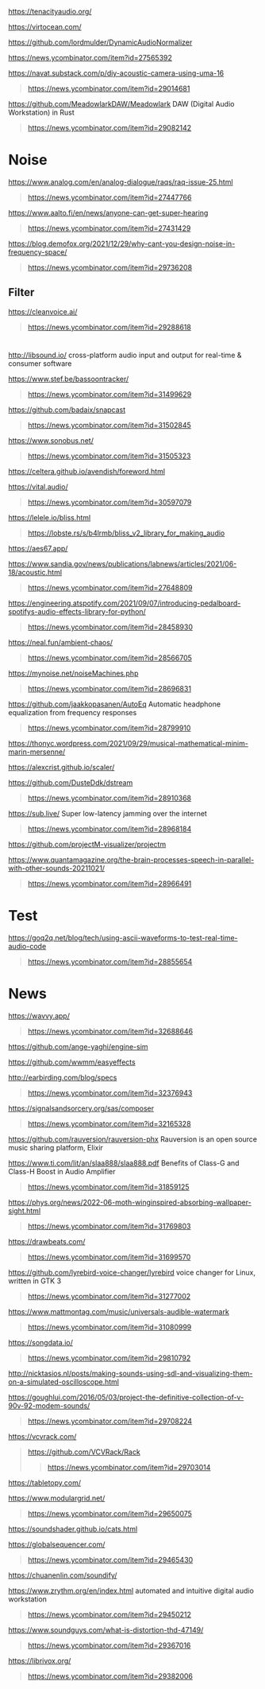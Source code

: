 https://tenacityaudio.org/

https://virtocean.com/

https://github.com/lordmulder/DynamicAudioNormalizer

https://news.ycombinator.com/item?id=27565392

https://navat.substack.com/p/diy-acoustic-camera-using-uma-16
> https://news.ycombinator.com/item?id=29014681

https://github.com/MeadowlarkDAW/Meadowlark DAW (Digital Audio Workstation) in Rust
> https://news.ycombinator.com/item?id=29082142

# Noise
https://www.analog.com/en/analog-dialogue/raqs/raq-issue-25.html
> https://news.ycombinator.com/item?id=27447766

https://www.aalto.fi/en/news/anyone-can-get-super-hearing
> https://news.ycombinator.com/item?id=27431429

https://blog.demofox.org/2021/12/29/why-cant-you-design-noise-in-frequency-space/
> https://news.ycombinator.com/item?id=29736208

## Filter
https://cleanvoice.ai/
> https://news.ycombinator.com/item?id=29288618

#
http://libsound.io/ cross-platform audio input and output for real-time & consumer software

https://www.stef.be/bassoontracker/
> https://news.ycombinator.com/item?id=31499629

https://github.com/badaix/snapcast
> https://news.ycombinator.com/item?id=31502845

https://www.sonobus.net/
> https://news.ycombinator.com/item?id=31505323

https://celtera.github.io/avendish/foreword.html

https://vital.audio/
> https://news.ycombinator.com/item?id=30597079

https://lelele.io/bliss.html
> https://lobste.rs/s/b4lrmb/bliss_v2_library_for_making_audio

https://aes67.app/

https://www.sandia.gov/news/publications/labnews/articles/2021/06-18/acoustic.html
> https://news.ycombinator.com/item?id=27648809

https://engineering.atspotify.com/2021/09/07/introducing-pedalboard-spotifys-audio-effects-library-for-python/
> https://news.ycombinator.com/item?id=28458930

https://neal.fun/ambient-chaos/
> https://news.ycombinator.com/item?id=28566705

https://mynoise.net/noiseMachines.php
> https://news.ycombinator.com/item?id=28696831

https://github.com/jaakkopasanen/AutoEq Automatic headphone equalization from frequency responses
> https://news.ycombinator.com/item?id=28799910

https://thonyc.wordpress.com/2021/09/29/musical-mathematical-minim-marin-mersenne/

https://alexcrist.github.io/scaler/

https://github.com/DusteDdk/dstream
> https://news.ycombinator.com/item?id=28910368

https://sub.live/ Super low-latency jamming over the internet
> https://news.ycombinator.com/item?id=28968184

https://github.com/projectM-visualizer/projectm

https://www.quantamagazine.org/the-brain-processes-speech-in-parallel-with-other-sounds-20211021/
> https://news.ycombinator.com/item?id=28966491

# Test
https://goq2q.net/blog/tech/using-ascii-waveforms-to-test-real-time-audio-code
> https://news.ycombinator.com/item?id=28855654

# News
https://wavvy.app/
> https://news.ycombinator.com/item?id=32688646

https://github.com/ange-yaghi/engine-sim

https://github.com/wwmm/easyeffects

http://earbirding.com/blog/specs
> https://news.ycombinator.com/item?id=32376943

https://signalsandsorcery.org/sas/composer
> https://news.ycombinator.com/item?id=32165328

https://github.com/rauversion/rauversion-phx Rauversion is an open source music sharing platform, Elixir

https://www.ti.com/lit/an/slaa888/slaa888.pdf Benefits of Class-G and Class-H Boost in Audio Amplifier
> https://news.ycombinator.com/item?id=31859125

https://phys.org/news/2022-06-moth-winginspired-absorbing-wallpaper-sight.html
> https://news.ycombinator.com/item?id=31769803

https://drawbeats.com/
> https://news.ycombinator.com/item?id=31699570

https://github.com/lyrebird-voice-changer/lyrebird voice changer for Linux, written in GTK 3
> https://news.ycombinator.com/item?id=31277002

https://www.mattmontag.com/music/universals-audible-watermark
> https://news.ycombinator.com/item?id=31080999

https://songdata.io/
> https://news.ycombinator.com/item?id=29810792

http://nicktasios.nl/posts/making-sounds-using-sdl-and-visualizing-them-on-a-simulated-oscilloscope.html

https://goughlui.com/2016/05/03/project-the-definitive-collection-of-v-90v-92-modem-sounds/
> https://news.ycombinator.com/item?id=29708224

https://vcvrack.com/
> https://github.com/VCVRack/Rack
> > https://news.ycombinator.com/item?id=29703014

https://tabletopy.com/

https://www.modulargrid.net/
> https://news.ycombinator.com/item?id=29650075

https://soundshader.github.io/cats.html

https://globalsequencer.com/
> https://news.ycombinator.com/item?id=29465430

https://chuanenlin.com/soundify/

https://www.zrythm.org/en/index.html automated and intuitive digital audio workstation
> https://news.ycombinator.com/item?id=29450212

https://www.soundguys.com/what-is-distortion-thd-47149/
> https://news.ycombinator.com/item?id=29367016

https://librivox.org/
> https://news.ycombinator.com/item?id=29382006